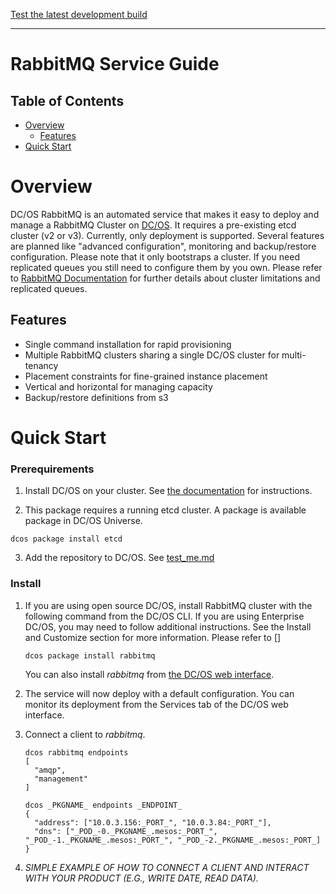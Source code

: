[Test the latest development build](test_me.md)


---
# RabbitMQ Service Guide

## Table of Contents

- [Overview](#overview)
  - [Features](#features)
- [Quick Start](#quick-start)

<a name="overview"></a>
# Overview

DC/OS RabbitMQ is an automated service that makes it easy to deploy and manage a RabbitMQ Cluster on [DC/OS](https://mesosphere.com/product/). It requires a pre-existing etcd cluster (v2 or v3). Currently, only deployment is supported. Several features are planned like "advanced configuration", monitoring and backup/restore configuration. Please note that it only bootstraps a cluster. If you need replicated queues you still need to configure them by you own. Please refer to [RabbitMQ Documentation](https://www.rabbitmq.com/clustering.html) for further details about cluster limitations and replicated queues.

<a name="features"></a>
## Features

- Single command installation for rapid provisioning
- Multiple RabbitMQ clusters sharing a single DC/OS cluster for multi-tenancy
- Placement constraints for fine-grained instance placement
- Vertical and horizontal for managing capacity
- Backup/restore definitions from s3

<a name="quick-start"></a>
# Quick Start
### Prerequirements

1. Install DC/OS on your cluster. See [the documentation](https://docs.mesosphere.com/latest/administration/installing/) for instructions.

2. This package requires a running etcd cluster. A package is available package in DC/OS Universe.
  ```
  dcos package install etcd
  ```
3. Add the repository to DC/OS. See [test_me.md](test_me.md)

### Install
1. If you are using open source DC/OS, install RabbitMQ cluster with the following command from the DC/OS CLI. If you are using Enterprise DC/OS, you may need to follow additional instructions. See the Install and Customize section for more information. Please refer to []

	```
	dcos package install rabbitmq
	```

	You can also install _rabbitmq_ from [the DC/OS web interface](https://docs.mesosphere.com/latest/usage/webinterface/).

1. The service will now deploy with a default configuration. You can monitor its deployment from the Services tab of the DC/OS web interface.

1. Connect a client to _rabbitmq_.
	```
	dcos rabbitmq endpoints
    [
      "amqp",
      "management"
    ]
    
	dcos _PKGNAME_ endpoints _ENDPOINT_
	{
	  "address": ["10.0.3.156:_PORT_", "10.0.3.84:_PORT_"],
	  "dns": ["_POD_-0._PKGNAME_.mesos:_PORT_", "_POD_-1._PKGNAME_.mesos:_PORT_", "_POD_-2._PKGNAME_.mesos:_PORT_]
	}
	```

  1. _SIMPLE EXAMPLE OF HOW TO CONNECT A CLIENT AND INTERACT WITH YOUR PRODUCT (E.G., WRITE DATE, READ DATA)._

